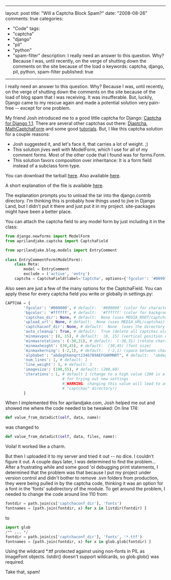 
---
layout: post
title: "Will a Captcha Block Spam?"
date: "2008-08-26"
comments: true
categories:
  - "Code"
tags:
  - "captcha"
  - "django"
  - "pil"
  - "python"
  - "spam-filter"
description: I really need an answer to this question.  Why?  Because I was, until recently, on the verge of shutting down the comments on the site because of the load o
keywords: captcha, django, pil, python, spam-filter
published: true
---

I really need an answer to this question.  Why?  Because I was, until recently, on the verge of shutting down the comments on the site because of the load of blog spam that I was receiving.  It was insufferable.  But, luckily, Django came to my rescue again and made a potential solution very pain-free -- except for one problem.
<!--more-->

My friend Josh introduced me to a good little captcha for Django: <a href="http://django.agami.at/media/captcha/">Captcha for Django 1.1</a>.  There are several other captchas out there: <a href="http://code.google.com/p/django-captcha/">Djaptcha</a>, <a href="http://www.mysoftparade.com/blog/mathematical-captcha/">MathCaptchaForm</a> and some good <a href="http://www.rkblog.rk.edu.pl/w/p/django-and-captcha-images/">tutorials</a>.  But, I like this captcha solution for a couple reasons: 
- Josh suggested it, and let's face it, that carries a lot of weight. ;)
- This solution jives well with ModelForm, which I use for all of my comment forms.  Most of the other code that I found was for forms.Form.
- This solution favors composition over inheritance:  It is a form field instead of a subclass form type.

You can download the tarball <a href="http://django.agami.at/media/captcha/captcha.tar.gz">here</a>.  Also available <a href="http://code.google.com/p/django-captchas/source/browse/trunk/captchas/imagecaptcha.py">here</a>.

A short explanation of the file is available <a href="http://django.agami.at/media/captcha/">here</a>.

The explanation prompts you to unload the tar into the django.contrib directory.  I'm thinking this is probably how things used to jive in Django Land, but I didn't put it there and just put it in my project.  site-packages might have been a better place.  

You can attach the captcha field to any model form by just including it in the class:

```python
from django.newforms import ModelForm
from aprilandjake.captcha import CaptchaField

from aprilandjake.blog.models import EntryComment
	
class EntryCommentForm(ModelForm):
	class Meta:
		model = EntryComment
		exclude = ('active', 'entry')
	captcha = CaptchaField(label='Captcha', options={'fgcolor': '#0099ff', 'bgcolor': '#efefef' } )
```

Also seen are just a few of the many options for the CaptchaField.  You can apply these for every captcha field you write or globally in settings.py:

```python
CAPTCHA = {
        'fgcolor': '#000000', # default:  '#000000' (color for characters and lines)
        'bgcolor': '#ffffff', # default:  '#ffffff' (color for background)
        'captchas_dir': None, # default:  None (uses MEDIA_ROOT/captchas)
        'upload_url': None, # default:  None (uses MEDIA_URL/captchas)
        'captchaconf_dir': None, # default:  None  (uses the directory of the captcha module)
        'auto_cleanup': True, # default:  True (delete all captchas older than 20 minutes)
        'minmaxvpos': (8, 15), # default:  (8, 15) (vertical position of characters)
        'minmaxrotations': (-30,31), # default:  (-30,31) (rotate characters)
        'minmaxheight': (30,45), # default:  (30,45) (font size)
        'minmaxkerning': (-2,1), # default:  (-2,1) (space between characters)
        'alphabet': "abdeghkmnqrt2346789AEFGHKMNRT", # default:  "abdeghkmnqrt2346789AEFGHKMNRT"
        'num_lines': 1, # default: 1
        'line_weight': 3, # default: 3
        'imagesize': (190,55), # default: (200,60)
        'iterations': 1, # default 1 (change to a high value (200 is a good choice)
                         # for trying out new settings
                         # WARNING: changing this value will lead to as many images in your
                         # "captchas" directory!)
        }
```

When I implemented this for aprilandjake.com, Josh helped me out and showed me where the code needed to be tweaked:  On line 174:

```python
def value_from_datadict(self, data, name):
```

was changed to

```python
def value_from_datadict(self, data, files, name):
```

Voila!  It worked like a charm.

But then I uploaded it to my server and tried it out -- no dice.  I couldn't figure it out.  A couple days later, I was determined to find the problem...  After a frustrating while and some good 'ol debugging print statements, I determined that the problem was that because I put my project under version control and didn't bother to remove .svn folders from production, they were being pulled in by the captcha code, thinking it was an option for a font in the 'fonts' subdirectory of the module.  To get around the problem, I needed to change the code around line 110 from:

```python
fontdir = path.join(cs['captchaconf_dir'], 'fonts')
fontnames = [path.join(fontdir, x) for x in listdir(fontdir) ]
```

to

```python
import glob
/** ... */
fontdir = path.join(cs['captchaconf_dir'], 'fonts', '*.ttf')
fontnames = [path.join(fontdir, x) for x in glob.glob(fontdir) ]
```

Using the wildcard *.ttf protected against using non-fonts in PIL as ImageFont objects.  listdir() doesn't support wildcards, so glob.glob() was required.

Take that, spam!

  
